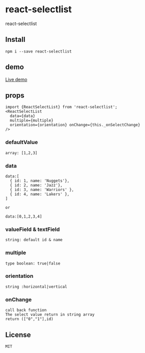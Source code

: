 # react-selectlist
react-selectlist

## Install
```
npm i --save react-selectlist
```

## demo
[Live demo](http://skycloud1030.github.io/react-selectlist/html/checkbox.html)

## props
```
import {ReactSelectList} from 'react-selectlist';
<ReactSelectList
  data={data}
  multiple={multiple}
  orientation={orientation} onChange={this._onSelectChange}
/>

```

### defaultValue
```
array: [1,2,3]

```
### data
```
data:[
  { id: 1, name: 'Nuggets'},
  { id: 2, name: 'Jazz'},
  { id: 3, name: 'Warriors' },
  { id: 4, name: 'Lakers' },
]

or

data:[0,1,2,3,4]

```

### valueField & textField
```
string: default id & name

```

### multiple
```
type boolean: true|false

```

### orientation
```
string :horizontal|vertical

```

### onChange
```
call back function
The select value return in string array
return (["0","1"],id)

```

## License

```
MIT
```
